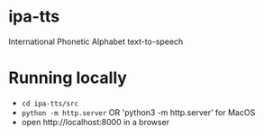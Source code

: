 # ipa-tts
International Phonetic Alphabet text-to-speech

# Running locally
- `cd ipa-tts/src`
- `python -m http.server` OR 'python3 -m http.server' for MacOS
- open http://localhost:8000 in a browser
